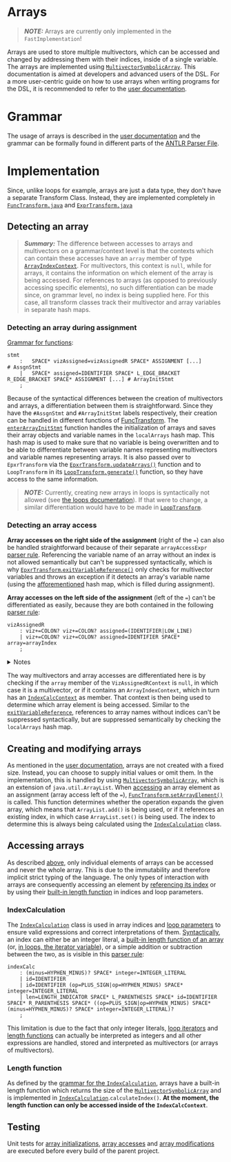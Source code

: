 # Arrays
>**_NOTE:_** Arrays are currently only implemented in the `FastImplementation`!

Arrays are used to store multiple multivectors, which can be accessed and changed by addressing them with their indices, inside of a single variable. The arrays are implemented using [`MultivectorSymbolicArray`](https://github.com/orat/GACalcAPI/blob/master/src/main/java/de/orat/math/gacalc/api/MultivectorSymbolicArray.java). This documentation is aimed at developers and advanced users of the DSL. For a more user-centric guide on how to use arrays when writing programs for the DSL, it is recommended to refer to the [user documentation](documentation_ARRAYS_users.md).

# Grammar
The usage of arrays is described in the [user documentation](documentation_ARRAYS_users.md) and the grammar can be formally found in different parts of the [ANTLR Parser File](DSL4GA_Common/src/main/antlr4/de/dhbw/rahmlab/dsl4ga/common/parsing/GeomAlgeParser.g4).

# Implementation
Since, unlike loops for example, arrays are just a data type, they don't have a separate Transform Class. Instead, they are implemented completely in [`FuncTransform.java`](DSL4GA_Impl_Fast/src/main/java/de/dhbw/rahmlab/dsl4ga/impl/fast/parsing/astConstruction/FuncTransform.java) and [`ExprTransform.java`](DSL4GA_Impl_Fast/src/main/java/de/dhbw/rahmlab/dsl4ga/impl/fast/parsing/astConstruction/ExprTransform.java)

## Detecting an array
>**_Summary:_** The difference between accesses to arrays and multivectors on a grammar/context level is that the contexts which can contain these accesses have an `array` member of type [`ArrayIndexContext`](#indexcalculation). For multivectors, this context is `null`, while for arrays, it contains the information on which element of the array is being accessed. For references to arrays (as opposed to previously accessing specific elements), no such differentiation can be made since, on grammar level, no index is being supplied here. For this case, all transform classes track their multivector and array variables in separate hash maps.

### Detecting an array during assignment
[Grammar for functions](DSL4GA_Common/src/main/antlr4/de/dhbw/rahmlab/dsl4ga/common/parsing/GeomAlgeParser.g4#L60): 
```ANTLR
stmt
	:	SPACE* vizAssigned=vizAssignedR SPACE* ASSIGNMENT [...] 								# AssgnStmt
	| 	SPACE* assigned=IDENTIFIER SPACE* L_EDGE_BRACKET R_EDGE_BRACKET SPACE* ASSIGNMENT [...] # ArrayInitStmt
	;
```

Because of the syntactical differences between the creation of multivectors and arrays, a differentiation between them is straightforward. Since they have the `#AssgnStmt` and `#ArrayInitStmt` labels respectively, their creation can be handled in different functions of [FuncTransform](DSL4GA_Impl_Fast/src/main/java/de/dhbw/rahmlab/dsl4ga/impl/fast/parsing/astConstruction/FuncTransform.java). The [`enterArrayInitStmt`](DSL4GA_Impl_Fast/src/main/java/de/dhbw/rahmlab/dsl4ga/impl/fast/parsing/astConstruction/FuncTransform.java#L135) function handles the initialization of arrays and saves their array objects and variable names in the `localArrays` hash map. This hash map is used to make sure that no variable is being overwritten and to be able to differentiate between variable names representing multivectors and variable names representing arrays. It is also passed over to `EpxrTransform` via the [`EpxrTransform.updateArrays()`](DSL4GA_Impl_Fast/src/main/java/de/dhbw/rahmlab/dsl4ga/impl/fast/parsing/astConstruction/ExprTransform.java#L70) function and to `LoopTransform` in its [`LoopTransform.generate()`](DSL4GA_Impl_Fast/src/main/java/de/dhbw/rahmlab/dsl4ga/impl/fast/parsing/astConstruction/LoopTransform.java#L64) function, so they have access to the same information.

>**_NOTE:_** Currently, creating new arrays in loops is syntactically not allowed (see [the loops documentation](documentation_LOOPS_developers.md)). If that were to change, a similar differentiation would have to be made in [`LoopTransform`](DSL4GA_Impl_Fast/src/main/java/de/dhbw/rahmlab/dsl4ga/impl/fast/parsing/astConstruction/LoopTransform.java).

### Detecting an array access
**Array accesses on the right side of the assignment** (right of the `=`) can also be handled straightforward because of their separate `arrayAccessExpr` [parser rule](DSL4GA_Common/src/main/antlr4/de/dhbw/rahmlab/dsl4ga/common/parsing/GeomAlgeParser.g4). Referencing the variable name of an array without an index is not allowed semantically but can't be suppressed syntactically, which is why [`EpxrTransform`.`exitVariableReference()`](DSL4GA_Impl_Fast/src/main/java/de/dhbw/rahmlab/dsl4ga/impl/fast/parsing/astConstruction/ExprTransform.java#L314) only checks for multivector variables and throws an exception if it detects an array's variable name (using the [afforementioned](#detecting-an-array-during-assignment) hash map, which is filled during assignment).

**Array accesses on the left side of the assignment** (left of the `=`) can't be differentiated as easily, because they are both contained in the following [parser rule](DSL4GA_Common/src/main/antlr4/de/dhbw/rahmlab/dsl4ga/common/parsing/GeomAlgeParser.g4#L70):
```ANTLR
vizAssignedR
	: viz+=COLON? viz+=COLON? assigned=(IDENTIFIER|LOW_LINE)
	| viz+=COLON? viz+=COLON? assigned=IDENTIFIER SPACE* array=arrayIndex
	;
```
<details>
<summary>Notes</summary>

>_Two seperate rules are being used here, because else `LOW_LINE arrayIndex` would be allowed syntactically._

>_Array visualization is not implemented (yet)._
</details>

The way multivectors and array accesses are differentiated here is by checking if the `array` member of the `VizAssignedRContext` is `null`, in which case it is a multivector, or if it contains an `ArrayIndexContext`, which in turn has an [`IndexCalcContext`](#indexcalculation) as member. That context is then being used to determine which array element is being accessed. Similar to the [`exitVariableReference`]((DSL4GA_Impl_Fast/src/main/java/de/dhbw/rahmlab/dsl4ga/impl/fast/parsing/astConstruction/ExprTransform.java#L314)), references to array names without indices can't be suppressed syntactically, but are suppressed semantically by checking the `localArrays` hash map.  

## Creating and modifying arrays
As mentioned in the [user documentation](documentation_ARRAYS_users.md), arrays are not created with a fixed size. Instead, you can choose to supply initial values or omit them. In the implementation, this is handled by using [`MultivectorSymbolicArray`](https://github.com/orat/GACalcAPI/blob/master/src/main/java/de/orat/math/gacalc/api/MultivectorSymbolicArray.java), which is an extension of `java.util.ArrayList`. When [accessing](#detecting-an-array-access) an array element as an assignment (array access left of the `=`), [`FuncTransform`.`setArrayElement()`](DSL4GA_Impl_Fast/src/main/java/de/dhbw/rahmlab/dsl4ga/impl/fast/parsing/astConstruction/FuncTransform.java#L163) is called. This function determines whether the operation expands the given array, which means that `ArrayList.add()` is being used, or if it references an existing index, in which case `ArrayList.set()` is being used. The index to determine this is always being calculated using the [`IndexCalculation`](#indexcalculation) class.

## Accessing arrays
As described [above](#detecting-an-array), only individual elements of arrays can be accessed and never the whole array. This is due to the immutability and therefore implicit strict typing of the language. The only types of interaction with arrays are consequently accessing an element by [referencing its index](#indexcalculation) or by using their [built-in length function](#length-function) in indices and loop parameters.

### IndexCalculation
The [`IndexCalculation`](DSL4GA_Impl_Fast/src/main/java/de/dhbw/rahmlab/dsl4ga/impl/fast/parsing/astConstruction/_utils/IndexCalculation.java) class is used in array indices and [loop parameters](documentation_LOOPS_developers.md) to ensure valid expressions and correct interpretations of them. [Syntactically](DSL4GA_Common/src/main/antlr4/de/dhbw/rahmlab/dsl4ga/common/parsing/GeomAlgeParser.g4), an index can either be an integer literal, a [built-in length function of an array](#length-function) (or, [in loops, the iterator variable](documentation_LOOPS_developers.md)), or a simple addition or subtraction between the two, as is visible in this [parser rule](DSL4GA_Common/src/main/antlr4/de/dhbw/rahmlab/dsl4ga/common/parsing/GeomAlgeParser.g4#L115):
```ANTLR
indexCalc
	: (minus=HYPHEN_MINUS)? SPACE* integer=INTEGER_LITERAL	
	| id=IDENTIFIER			
	| id=IDENTIFIER (op=PLUS_SIGN|op=HYPHEN_MINUS) SPACE* integer=INTEGER_LITERAL 
	| len=LENGTH_INDICATOR SPACE* L_PARENTHESIS SPACE* id=IDENTIFIER SPACE* R_PARENTHESIS SPACE* ((op=PLUS_SIGN|op=HYPHEN_MINUS) SPACE* (minus=HYPHEN_MINUS)? SPACE* integer=INTEGER_LITERAL)? 
	;
```
This limitation is due to the fact that only integer literals, [loop iterators](documentation_LOOPS_developers.md) and [length functions](#length-function) can actually be interpreted as integers and all other expressions are handled, stored and interpreted as multivectors (or arrays of multivectors).

### Length function
As defined by the [grammar for the `IndexCalculation`](#indexcalculation), arrays have a built-in length function which returns the size of the [`MultivectorSymbolicArray`](https://github.com/orat/GACalcAPI/blob/master/src/main/java/de/orat/math/gacalc/api/MultivectorSymbolicArray.java) and is implemented in [`IndexCalculation`](DSL4GA_Impl_Fast/src/main/java/de/dhbw/rahmlab/dsl4ga/impl/fast/parsing/astConstruction/_utils/IndexCalculation.java).`calculateIndex()`. **At the moment, the length function can only be accessed inside of the `IndexCalcContext`**.

## Testing
Unit tests for [array initializations](DSL4GA_Test/src/test/java/de/dhbw/rahmlab/dsl4ga/test/arrays/ArrayInitTest.java), [array accesses](DSL4GA_Test/src/test/java/de/dhbw/rahmlab/dsl4ga/test/arrays/ArrayAccessTest.java) and [array modifications](DSL4GA_Test/src/test/java/de/dhbw/rahmlab/dsl4ga/test/arrays/ArrayModificationTest.java) are executed before every build of the parent project. 
